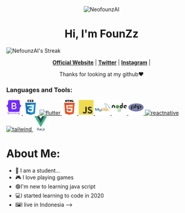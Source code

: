 <p align="center">
  <img src="https://i.giphy.com/media/v1.Y2lkPTc5MGI3NjExbmw4b2l6dXlrMWJ0dG1paXVuZXgzdXZyaWhwMWQ0d3lqbnd1c2lrZiZlcD12MV9pbnRlcm5hbF9naWZfYnlfaWQmY3Q9Zw/28AEi3TIvtSP6/giphy.gif" alt="NeofounzAI">
</p>

<h1 align="center">Hi, I'm FounZz</h1>


![NefounzAI's Streak](https://github-readme-streak-stats.herokuapp.com/?user=NefounzAI&theme=dracula&hide_border=false)

<p align="center">
  <strong><a href="http://mdrifqi.my.id/">Official Website</a></strong> |
  <strong><a href="https://twitter.com/RifqiKunn">Twitter</a></strong> |
  <strong><a href="https://www.instagram.com/mdrifqi31_/">Instagram</a></strong> |
</p>

<p align="center">Thanks for looking at my github❤</p>
<h3 align="left">Languages and Tools:</h3>
<p align="left"> <a href="https://getbootstrap.com" target="_blank" rel="noreferrer"> <img src="https://raw.githubusercontent.com/devicons/devicon/master/icons/bootstrap/bootstrap-plain-wordmark.svg" alt="bootstrap" width="40" height="40"/> </a> <a href="https://www.w3schools.com/css/" target="_blank" rel="noreferrer"> <img src="https://raw.githubusercontent.com/devicons/devicon/master/icons/css3/css3-original-wordmark.svg" alt="css3" width="40" height="40"/> </a> <a href="https://flutter.dev" target="_blank" rel="noreferrer"> <img src="https://www.vectorlogo.zone/logos/flutterio/flutterio-icon.svg" alt="flutter" width="40" height="40"/> </a> <a href="https://www.w3.org/html/" target="_blank" rel="noreferrer"> <img src="https://raw.githubusercontent.com/devicons/devicon/master/icons/html5/html5-original-wordmark.svg" alt="html5" width="40" height="40"/> </a> <a href="https://developer.mozilla.org/en-US/docs/Web/JavaScript" target="_blank" rel="noreferrer"> <img src="https://raw.githubusercontent.com/devicons/devicon/master/icons/javascript/javascript-original.svg" alt="javascript" width="40" height="40"/> </a> <a href="https://www.mysql.com/" target="_blank" rel="noreferrer"> <img src="https://raw.githubusercontent.com/devicons/devicon/master/icons/mysql/mysql-original-wordmark.svg" alt="mysql" width="40" height="40"/> </a> <a href="https://nodejs.org" target="_blank" rel="noreferrer"> <img src="https://raw.githubusercontent.com/devicons/devicon/master/icons/nodejs/nodejs-original-wordmark.svg" alt="nodejs" width="40" height="40"/> </a> <a href="https://www.php.net" target="_blank" rel="noreferrer"> <img src="https://raw.githubusercontent.com/devicons/devicon/master/icons/php/php-original.svg" alt="php" width="40" height="40"/> </a> <a href="https://reactnative.dev/" target="_blank" rel="noreferrer"> <img src="https://reactnative.dev/img/header_logo.svg" alt="reactnative" width="40" height="40"/> </a> <a href="https://tailwindcss.com/" target="_blank" rel="noreferrer"> <img src="https://www.vectorlogo.zone/logos/tailwindcss/tailwindcss-icon.svg" alt="tailwind" width="40" height="40"/> </a> <a href="https://vuejs.org/" target="_blank" rel="noreferrer"> <img src="https://raw.githubusercontent.com/devicons/devicon/master/icons/vuejs/vuejs-original-wordmark.svg" alt="vuejs" width="40" height="40"/> </a> </p>

# About Me:

- 🏫 I am a student...
- 🎮 I love playing games
- 🟢I'm new to learning java script
- 💻I started learning to code in 2020
- 🖼️I live in Indonesia
-->


